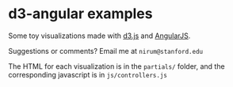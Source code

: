 # d3-angular examples

Some toy visualizations made with [d3.js](http://www.d3js.org/) and [AngularJS](http://www.angularjs.org/).

Suggestions or comments? Email me at `nirum@stanford.edu`

The HTML for each visualization is in the `partials/` folder, and the corresponding javascript is in `js/controllers.js`

